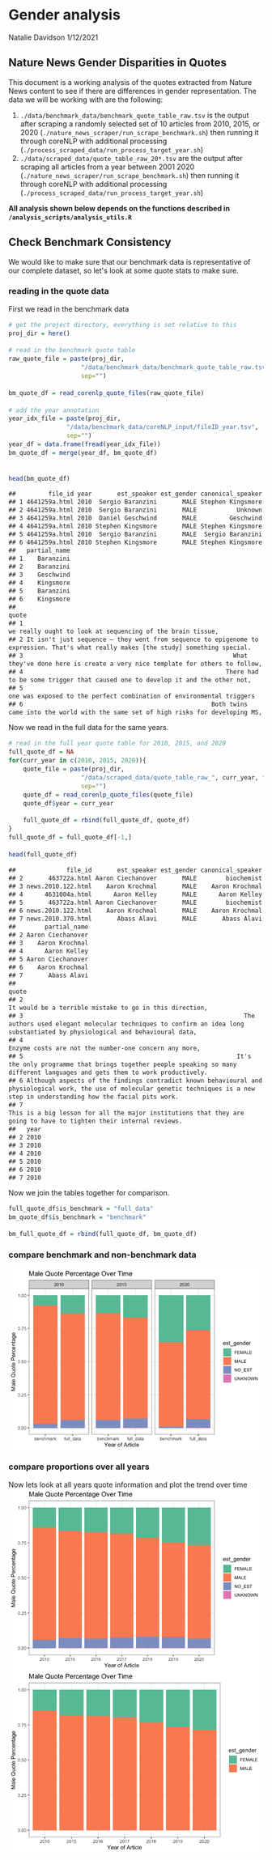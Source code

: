 Gender analysis
================
Natalie Davidson
1/12/2021

## Nature News Gender Disparities in Quotes

This document is a working analysis of the quotes extracted from Nature News content to see if there are differences in gender representation. The data we will be working with are the following:

1.  `./data/benchmark_data/benchmark_quote_table_raw.tsv` is the output after scraping a randomly selected set of 10 articles from 2010, 2015, or 2020 (`./nature_news_scraper/run_scrape_benchmark.sh`) then running it through coreNLP with additional processing (`./process_scraped_data/run_process_target_year.sh`)
2.  `./data/scraped_data/quote_table_raw_20*.tsv` are the output after scraping all articles from a year between 2001 2020 (`./nature_news_scraper/run_scrape_benchmark.sh`) then running it through coreNLP with additional processing (`./process_scraped_data/run_process_target_year.sh`)

**All analysis shown below depends on the functions described in `/analysis_scripts/analysis_utils.R`**

## Check Benchmark Consistency

We would like to make sure that our benchmark data is representative of our complete dataset, so let's look at some quote stats to make sure.

### reading in the quote data

First we read in the benchmark data

``` r
# get the project directory, everything is set relative to this
proj_dir = here()

# read in the benchmark quote table
raw_quote_file = paste(proj_dir, 
                    "/data/benchmark_data/benchmark_quote_table_raw.tsv", 
                    sep="")

bm_quote_df = read_corenlp_quote_files(raw_quote_file)

# add the year annotation
year_idx_file = paste(proj_dir, 
                "/data/benchmark_data/coreNLP_input/fileID_year.tsv", 
                sep="")
year_df = data.frame(fread(year_idx_file))
bm_quote_df = merge(year_df, bm_quote_df)


head(bm_quote_df)
```

    ##         file_id year       est_speaker est_gender canonical_speaker
    ## 1 4641259a.html 2010  Sergio Baranzini       MALE Stephen Kingsmore
    ## 2 4641259a.html 2010  Sergio Baranzini       MALE           Unknown
    ## 3 4641259a.html 2010  Daniel Geschwind       MALE         Geschwind
    ## 4 4641259a.html 2010 Stephen Kingsmore       MALE Stephen Kingsmore
    ## 5 4641259a.html 2010  Sergio Baranzini       MALE  Sergio Baranzini
    ## 6 4641259a.html 2010 Stephen Kingsmore       MALE Stephen Kingsmore
    ##   partial_name
    ## 1    Baranzini
    ## 2    Baranzini
    ## 3    Geschwind
    ## 4    Kingsmore
    ## 5    Baranzini
    ## 6    Kingsmore
    ##                                                                                                                                  quote
    ## 1                                                                           we really ought to look at sequencing of the brain tissue,
    ## 2 It isn't just sequence — they went from sequence to epigenome to expression. That's what really makes [the study] something special.
    ## 3                                                          What they've done here is create a very nice template for others to follow,
    ## 4                                                        There had to be some trigger that caused one to develop it and the other not,
    ## 5                                                                 one was exposed to the perfect combination of environmental triggers
    ## 6                                                    Both twins came into the world with the same set of high risks for developing MS,

Now we read in the full data for the same years.

``` r
# read in the full year quote table for 2010, 2015, and 2020
full_quote_df = NA
for(curr_year in c(2010, 2015, 2020)){
    quote_file = paste(proj_dir, 
                    "/data/scraped_data/quote_table_raw_", curr_year, ".tsv", 
                    sep="")
    quote_df = read_corenlp_quote_files(quote_file)
    quote_df$year = curr_year

    full_quote_df = rbind(full_quote_df, quote_df)
}
full_quote_df = full_quote_df[-1,]

head(full_quote_df)
```

    ##              file_id       est_speaker est_gender canonical_speaker
    ## 2       463722a.html Aaron Ciechanover       MALE        biochemist
    ## 3 news.2010.122.html    Aaron Krochmal       MALE    Aaron Krochmal
    ## 4      4631004a.html      Aaron Kelley       MALE      Aaron Kelley
    ## 5       463722a.html Aaron Ciechanover       MALE        biochemist
    ## 6 news.2010.122.html    Aaron Krochmal       MALE    Aaron Krochmal
    ## 7 news.2010.370.html       Abass Alavi       MALE       Abass Alavi
    ##        partial_name
    ## 2 Aaron Ciechanover
    ## 3    Aaron Krochmal
    ## 4      Aaron Kelley
    ## 5 Aaron Ciechanover
    ## 6    Aaron Krochmal
    ## 7       Abass Alavi
    ##                                                                                                                                                                                    quote
    ## 2                                                                                                                                It would be a terrible mistake to go in this direction,
    ## 3                                                             The authors used elegant molecular techniques to confirm an idea long substantiated by physiological and behavioural data,
    ## 4                                                                                                                                  Enzyme costs are not the number-one concern any more,
    ## 5                                                           It's the only programme that brings together people speaking so many different languages and gets them to work productively.
    ## 6 Although aspects of the findings contradict known behavioural and physiological work, the use of molecular genetic techniques is a new step in understanding how the facial pits work.
    ## 7                                                                     This is a big lesson for all the major institutions that they are going to have to tighten their internal reviews.
    ##   year
    ## 2 2010
    ## 3 2010
    ## 4 2010
    ## 5 2010
    ## 6 2010
    ## 7 2010

Now we join the tables together for comparison.

``` r
full_quote_df$is_benchmark = "full_data"
bm_quote_df$is_benchmark = "benchmark"

bm_full_quote_df = rbind(full_quote_df, bm_quote_df)
```

### compare benchmark and non-benchmark data

<img src="gender_analysis_all_years_files/figure-markdown_github/unnamed-chunk-4-1.png" style="display: block; margin: auto;" />

### compare proportions over all years

Now lets look at all years quote information and plot the trend over time <img src="gender_analysis_all_years_files/figure-markdown_github/unnamed-chunk-5-1.png" style="display: block; margin: auto;" /><img src="gender_analysis_all_years_files/figure-markdown_github/unnamed-chunk-5-2.png" style="display: block; margin: auto;" />
